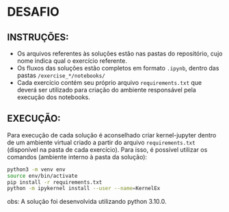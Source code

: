 # DESAFIO

## INSTRUÇÕES:
* Os arquivos referentes às soluções estão nas pastas do repositório, cujo nome indica qual o exercício referente.
* Os fluxos das soluções estão completos em formato `.ipynb`, dentro das pastas `/exercise_*/notebooks/`
* Cada exercício contém seu próprio arquivo `requirements.txt` que deverá ser utilizado para criação do ambiente responsável pela execução dos notebooks.

## EXECUÇÃO:
Para execução de cada solução é aconselhado criar kernel-jupyter dentro de um ambiente virtual criado a partir do arquivo `requirements.txt` (disponível na pasta de cada exercício).
Para isso, é possível utilizar os comandos (ambiente interno à pasta da solução):
```sh
python3 -m venv env
source env/bin/activate
pip install -r requirements.txt
python -m ipykernel install --user --name=KernelEx
```
obs: A solução foi desenvolvida utilizando python 3.10.0.
